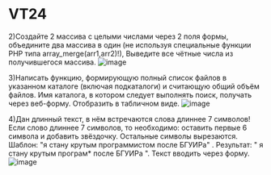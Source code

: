 # VT24
2)Создайте 2 массива с целыми числами через 2 поля формы, объедините два массива
в один (не используя специальные функции PHP типа array_merge(arr1,arr2)!), Выведите все чётные числа из получившегося массива.
![image](https://user-images.githubusercontent.com/71589723/120153040-e9967780-c1f6-11eb-9555-5f4412f6c736.png)

3)Написать функцию, формирующую полный список файлов в указанном каталоге
(включая подкаталоги) и считающую общий объём файлов. Имя каталога, в котором следует выполнять поиск, получать
через веб-форму. Отобразить в табличном виде.
![image](https://user-images.githubusercontent.com/71589723/120153488-75100880-c1f7-11eb-8ada-605de707cd61.png)


4)Дан длинный текст, в нём встречаются слова длиннее 7 символов! Если слово длиннее 7 символов, то необходимо: оставить первые 6 символа и добавить звёздочку. Остальные
символы вырезаются. Шаблон: "я стану крутым программистом после БГУИРа" . Результат: " я
стану крутым програм* после БГУИРа ". Текст вводить через форму.
![image](https://user-images.githubusercontent.com/71589723/120153550-86f1ab80-c1f7-11eb-911d-119dccd67bf9.png)
